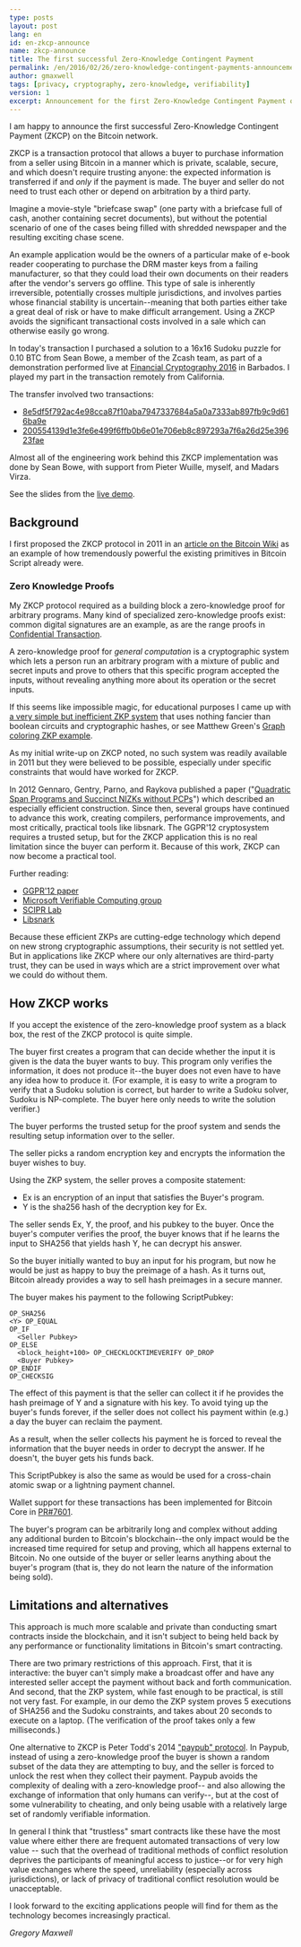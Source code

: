 ```yaml
---
type: posts
layout: post
lang: en
id: en-zkcp-announce
name: zkcp-announce
title: The first successful Zero-Knowledge Contingent Payment
permalink: /en/2016/02/26/zero-knowledge-contingent-payments-announcement/
author: gmaxwell
tags: [privacy, cryptography, zero-knowledge, verifiability]
version: 1
excerpt: Announcement for the first Zero-Knowledge Contingent Payment on the Bitcoin network.
---
```

I am happy to announce the first successful Zero-Knowledge Contingent Payment (ZKCP) on the Bitcoin network.

ZKCP is a transaction protocol that allows a buyer to purchase information from a seller using Bitcoin in a manner which is private, scalable, secure, and which doesn't require trusting anyone: the expected information is transferred if and _only_ if the payment is made. The buyer and seller do not need to trust each other or depend on arbitration by a third party.

Imagine a movie-style "briefcase swap" (one party with a briefcase full of cash, another containing secret documents), but without the potential scenario of one of the cases being filled with shredded newspaper and the resulting exciting chase scene.

An example application would be the owners of a particular make of e-book reader cooperating to purchase the DRM master keys from a failing manufacturer, so that they could load their own documents on their readers after the vendor's servers go offline. This type of sale is inherently
irreversible, potentially crosses multiple jurisdictions, and involves parties whose financial stability is uncertain--meaning that both parties either take a great deal of risk or have to make difficult arrangement. Using a ZKCP avoids the significant transactional costs involved in a
sale which can otherwise easily go wrong. 

In today's transaction I purchased a solution to a 16x16 Sudoku puzzle for 0.10 BTC from Sean Bowe, a member of the Zcash team, as part of a demonstration performed live at [Financial Cryptography 2016](http://fc16.ifca.ai/) in Barbados. I played my part in the transaction remotely from California.

The transfer involved two transactions: 

- [8e5df5f792ac4e98cca87f10aba7947337684a5a0a7333ab897fb9c9d616ba9e](https://www.blocktrail.com/BTC/tx/8e5df5f792ac4e98cca87f10aba7947337684a5a0a7333ab897fb9c9d616ba9e)
- [200554139d1e3fe6e499f6ffb0b6e01e706eb8c897293a7f6a26d25e39623fae](https://www.blocktrail.com/BTC/tx/200554139d1e3fe6e499f6ffb0b6e01e706eb8c897293a7f6a26d25e39623fae)

Almost all of the engineering work behind this ZKCP implementation was done by Sean Bowe, with support from Pieter Wuille, myself, and Madars Virza.

See the slides from the [live demo](https://z.cash/zkcp3.pdf).

## Background

I first proposed the ZKCP protocol in 2011 in an [article on the Bitcoin Wiki](https://en.bitcoin.it/wiki/Zero_Knowledge_Contingent_Payment) as an example of how tremendously powerful the existing primitives in Bitcoin Script already were.

### Zero Knowledge Proofs

My ZKCP protocol required as a building block a zero-knowledge proof for arbitrary programs. Many kind of specialized zero-knowledge proofs exist:
common digital signatures are an example, as are the range proofs in [Confidential Transaction](https://people.xiph.org/~greg/confidential_values.txt).

A zero-knowledge proof for _general computation_ is a cryptographic system which lets a person run an arbitrary program with a mixture of public and secret inputs and prove to others that this specific program accepted the inputs, without revealing anything more about its operation or the secret inputs.

If this seems like impossible magic, for educational purposes I came up with [a very simple but inefficient ZKP system](https://people.xiph.org/~greg/simple_verifyable_execution.txt) that uses nothing fancier than boolean circuits and cryptographic hashes, or see Matthew Green's
[Graph coloring ZKP example](http://blog.cryptographyengineering.com/2014/11/zero-knowledge-proofs-illustrated-primer.html).

As my initial write-up on ZKCP noted, no such system was readily available in 2011 but they were believed to be possible, especially under specific constraints that would have worked for ZKCP.

In 2012 Gennaro, Gentry, Parno, and Raykova published a paper ("[Quadratic Span Programs and Succinct NIZKs without PCPs](https://eprint.iacr.org/2012/215)") which described an especially efficient construction. Since then, several groups have continued to advance this work, creating compilers, performance improvements, and most critically, practical tools like libsnark. The GGPR'12 cryptosystem requires a trusted setup, but for the ZKCP application this is no real limitation since the buyer can perform it. Because of this work, ZKCP can now become a practical tool.

Further reading:

- [GGPR'12 paper](https://eprint.iacr.org/2012/215)
- [Microsoft Verifiable Computing  group](http://research.microsoft.com/en-us/projects/verifcomp/)
- [SCIPR Lab](http://www.scipr-lab.org/)
- [Libsnark](https://github.com/scipr-lab/libsnark)

Because these efficient ZKPs are cutting-edge technology which depend on new strong cryptographic assumptions, their security is not settled yet. But in applications like ZKCP where our only alternatives are third-party trust, they can be used in ways which are a strict improvement over what we could do without them.

## How ZKCP works

If you accept the existence of the zero-knowledge proof system as a black box, the rest of the ZKCP protocol is quite simple.

The buyer first creates a program that can decide whether the input it is given is the data the buyer wants to buy. This program only verifies the information, it does not produce it--the buyer does not even have to have any idea how to produce it. (For example, it is easy to write a program to verify that a Sudoku solution is correct, but harder to write a Sudoku solver, Sudoku is NP-complete. The buyer here only needs to write the solution verifier.)

The buyer performs the trusted setup for the proof system and sends the resulting setup information over to the seller.

The seller picks a random encryption key and encrypts the information the buyer wishes to buy.

Using the ZKP system, the seller proves a composite statement:

* Ex is an encryption of an input that satisfies the Buyer's program.
* Y is the sha256 hash of the decryption key for Ex.

The seller sends Ex, Y, the proof, and his pubkey to the buyer. Once the buyer's computer verifies the proof, the buyer knows that if he learns the input to SHA256 that yields hash Y, he can decrypt his answer.

So the buyer initially wanted to buy an input for his program, but now he would be just as happy to buy the preimage of a hash. As it turns out, Bitcoin already provides a way to sell hash preimages in a secure manner.

The buyer makes his payment to the following ScriptPubkey:

    OP_SHA256
    <Y> OP_EQUAL
    OP_IF
      <Seller Pubkey>
    OP_ELSE
      <block_height+100> OP_CHECKLOCKTIMEVERIFY OP_DROP
      <Buyer Pubkey>
    OP_ENDIF
    OP_CHECKSIG

The effect of this payment is that the seller can collect it if he provides the hash preimage of Y and a signature with his key. To avoid tying up the buyer's funds forever, if the seller does not collect his payment within (e.g.) a day the buyer can reclaim the payment.

As a result, when the seller collects his payment he is forced to reveal the information that the buyer needs in order to decrypt the answer. If he doesn't, the buyer gets his funds back.

This ScriptPubkey is also the same as would be used for a cross-chain atomic swap or a lightning payment channel.

Wallet support for these transactions has been implemented for Bitcoin Core in [PR#7601](https://github.com/bitcoin/bitcoin/pull/7601).

The buyer's program can be arbitrarily long and complex without adding any additional burden to Bitcoin's blockchain--the only impact would be the increased time required for setup and proving, which all happens external to Bitcoin. No one outside of the buyer or seller learns anything about the buyer's program (that is, they do not learn the nature of the information being sold).

## Limitations and alternatives

This approach is much more scalable and private than conducting smart contracts inside the blockchain, and it isn't subject to being held back by any performance or functionality limitations in Bitcoin's smart contracting.

There are two primary restrictions of this approach. First, that it is interactive: the buyer can't simply make a broadcast offer and have any interested seller accept the payment without back and forth communication. And second, that the ZKP system, while fast enough to be practical, is still not very fast. For example, in our demo the ZKP system proves 5 executions of SHA256 and the Sudoku constraints, and takes about 20 seconds to execute on a laptop. (The verification of the proof takes only a few milliseconds.)

One alternative to ZKCP is Peter Todd's 2014 ["paypub" protocol](https://github.com/unsystem/paypub).
In Paypub, instead of using a zero-knowledge proof the buyer is shown a random subset of the data they are attempting to buy, and the seller is forced to unlock the rest when they collect their payment. Paypub avoids the complexity of dealing with a zero-knowledge proof-- and also allowing the exchange of information that only humans can verify--, but at the cost of some vulnerability to cheating, and only being usable with a relatively large set of randomly verifiable information.

In general I think that "trustless" smart contracts like these have the most value where either there are frequent automated transactions of very low value -- such that the overhead of traditional methods of conflict resolution deprives the participants of meaningful access to justice--or for very high value exchanges where the speed, unreliability (especially across jurisdictions), or lack of privacy of traditional conflict resolution would be unacceptable.

I look forward to the exciting applications people will find for them as the technology becomes increasingly practical.

_Gregory Maxwell_